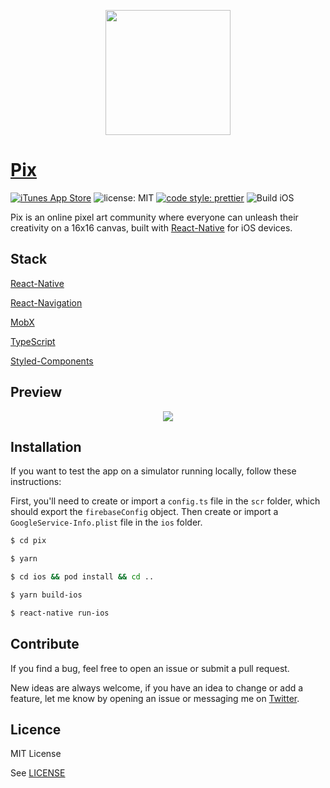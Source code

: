 <p align="center">
  <img width="200" src="https://maximenory.com/pix/logo.png" />
</p>

# [Pix](https://apps.apple.com/app/pix-share-your-art/id1542611830?l=en)

[![iTunes App Store](https://img.shields.io/itunes/v/1542611830.svg?style=flat-square)](https://apps.apple.com/app/pix-share-your-art/id1542611830?l=en)
![license: MIT](https://img.shields.io/github/license/illu/pix?style=flat-square)
[![code style: prettier](https://img.shields.io/badge/code_style-prettier-ff69b4.svg?style=flat-square)](https://github.com/prettier/prettier)
![Build iOS](https://github.com/Illu/Pix/workflows/Build%20iOS/badge.svg?branch=main)

Pix is an online pixel art community where everyone can unleash their creativity on a 16x16 canvas, built with [React-Native](https://github.com/facebook/react-native) for iOS devices.


## Stack

[React-Native](https://github.com/facebook/react-native)

[React-Navigation](https://reactnavigation.org/)

[MobX](https://mobx.js.org/)

[TypeScript](https://www.typescriptlang.org/)

[Styled-Components](https://www.styled-components.com/)

## Preview

<p align="center">
  <img src="https://maximenory.com/pix/mockup.png" />
</p>

## Installation

If you want to test the app on a simulator running locally, follow these instructions:

First, you'll need to create or import a `config.ts` file in the `scr` folder, which should export the `firebaseConfig` object. Then create or import a `GoogleService-Info.plist` file in the `ios` folder.

```bash
$ cd pix

$ yarn

$ cd ios && pod install && cd ..

$ yarn build-ios

$ react-native run-ios
```

## Contribute

If you find a bug, feel free to open an issue or submit a pull request.

New ideas are always welcome, if you have an idea to change or add a feature, let me know by opening an issue or messaging me on [Twitter](https://twitter.com/MaximeNory).

## Licence

MIT License

See [LICENSE](LICENSE)
